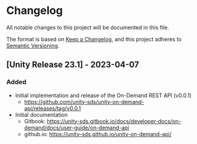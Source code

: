 # Changelog

All notable changes to this project will be documented in this file. 

The format is based on [Keep a Changelog](https://keepachangelog.com/en/1.0.0/),
and this project adheres to [Semantic Versioning](https://semver.org/spec/v2.0.0.html).

## [Unity Release 23.1] - 2023-04-07

### Added 

- Initial implementation and release of the On-Demand REST API (v0.0.1)
  - https://github.com/unity-sds/unity-on-demand-api/releases/tag/v0.0.1
- Initial documentation
  - Gitbook: https://unity-sds.gitbook.io/docs/developer-docs/on-demand/docs/user-guide/on-demand-api
  - github.io: https://unity-sds.github.io/unity-on-demand-api/
